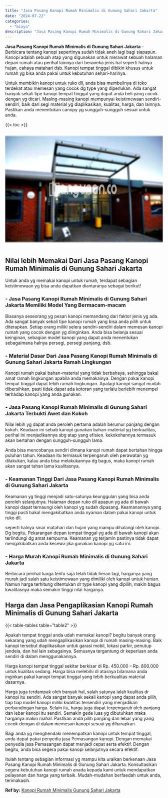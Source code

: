 ```yaml
---
title: "Jasa Pasang Kanopi Rumah Minimalis di Gunung Sahari Jakarta"
date: "2024-07-22"
categories: 
  - "biaya"
description: "Jasa Pasang Kanopi Rumah Minimalis di Gunung Sahari Jakarta. Itulah tentang sebagian informasi yg mampu kita uraikan berkenaan Jasa Pasang Kanopi Rumah Minim..."
---
```


**Jasa Pasang Kanopi Rumah Minimalis di Gunung Sahari Jakarta** – Berbicara tentang kanopi sepertinya sudah tidak aneh lagi bagi siapapun. Kanopi adalah sebuah atap yang digunakan untuk merawat sebuah halaman depan rumah atau perihal lainnya dari beraneka jenis hal seperti halnya hujan, cahaya matahari dsb. Kanopi tempat tinggal dibikin khusus untuk rumah yg bisa anda pakai untuk kebutuhan sehari-harinya.

Untuk membikin kanopi untuk ruko dll, anda bisa membelinya di toko terdekat atau memesan yang cocok dg type yang diperlukan. Ada sangat banyak sekali tipe kanopi tempat tinggal yang dapat anda beli yang cocok dengan yg dicari. Masing-masing kanopi mempunyai keistimewaan sendiri-sendiri, baik dari segi material yg diaplikasikan, kualitas, harga, dan lainnya. Pastikan anda menentukan canopy yg sungguh-sungguh sesuai untuk anda.

{{< toc >}}

![Jasa Pasang Kanopi Rumah Minimalis di Gunung Sahari Jakarta](/images/harga-kanopi-minimalis-39.png)

## Nilai lebih Memakai Dari Jasa Pasang Kanopi Rumah Minimalis di Gunung Sahari Jakarta

Untuk anda yg memakai kanopi untuk rumah, terdapat sebagian keistimewaan yg bisa anda dapatkan diantaranya sebagai berikut!

### \- Jasa Pasang Kanopi Rumah Minimalis di Gunung Sahari Jakarta Memiliki Model Yang Bermacam-macam

Biasanya seseorang yg pesan kanopi memandang dari faktor jenis yg ada. Ada sangat banyak sekali tipe kanopi rumah yang bisa anda pilih untuk diterapkan. Setiap orang miliki selera sendiri-sendiri dalam memesan kanopi rumah yang cocok dengan yg diinginkan. Anda bisa belanja sesuai keinginan, sebagian model kanopi yang dapat anda menentukan sebagaimana halnya persegi, persegi panjang, dsb.

### \- Material Dasar Dari Jasa Pasang Kanopi Rumah Minimalis di Gunung Sahari Jakarta Ramah Lingkungan

Kanopi rumah pakai bahan-material yang tidak berbahaya, sehingga bakal amat ramah lingkungan apabila anda memakainya. Dengan pakai kanopi tempat tinggal dapat lebih ramah lingkungan. Apalagi kanopi sangat mudah dibersihkan, pasti tidak dapat ada kotoran yang terlalu berlebih menempel terhadap kanopi yang anda gunakan.

### \- Jasa Pasang Kanopi Rumah Minimalis di Gunung Sahari Jakarta Terbukti Awet dan Kokoh

Nilai lebih yg dapat anda peroleh pertama adalah berumur panjang dengan kokoh. Keadaan ini sebab kanopi gunakan bahan-material yg berkualitas, perihal ini menjadikannya sbg atap yang efisien. kekokohannya termasuk akan bertahan dengan sungguh-sungguh lama.

Anda bisa mencobanya sendiri dimana kanopi rumah dapat bertahan hingga puluhan tahun. Keadaan itu termasuk terpengaruh oleh perawatan yg dilakukan, kalau anda bisa melakukannya dg bagus, maka kanopi rumah akan sangat tahan lama kualitasnya.

### \- Keamanan Tinggi Dari Jasa Pasang Kanopi Rumah Minimalis di Gunung Sahari Jakarta

Keamanan yg tinggi menjadi satu-satunya keunggulan yang bisa anda peroleh selanjutnya. Halaman depan ruko dll apapun yg ada di bawah kanopi dapat ternaungi oleh kanopi yg sudah dipasang. Keamanannya yang tinggi pasti bakal mengakibatkan anda nyaman dalam pakai kanopi untuk ruko dll.

seperti halnya sinar matahari dan hujan yang mampu dihalangi oleh kanopi. Dg begitu, Pekarangan depan tempat tinggal yg ada di bawah kanopi akan terlindungi dg amat sempurna. Keamanan yg terjamin pastinya tidak dapat mengakibatkan anda kecewa jika gunakan kanopi yg satu ini.

### \- Harga Murah Kanopi Rumah Minimalis di Gunung Sahari Jakarta

Berbicara perihal harga tentu saja telah tidak heran lagi, harganya yang murah jadi salah satu keistimewaan yang dimiliki oleh kanopi untuk hunian. Namun harga terhitung ditentukan dr type kanopi yang dipilih, makin bagus kwalitasnya maka semakin tinggi nilai harganya.

## Harga dan Jasa Pengaplikasian Kanopi Rumah Minimalis di Gunung Sahari Jakarta

{{< table-tables table="table2" >}}

Apakah tempat tinggal anda udah memakai kanopi? begitu banyak orang sekarang yang udah mengaplikasikan kanopi di rumah masing-masing. Baik kanopi tersebut diaplikasikan untuk garasi mobil, lokasi parkir, penutup jendela, dan hal lain sebagainya. Semuanya tergantung dr keperluan anda sendiri di dalam menggunakannya.

Harga kanopi tempat tinggal sekitar berkisar di Rp. 450.000 – Rp. 800.000 untuk kualitas sedang. Harga bisa melebihi di atasnya bilamana anda inginkan pakai kanopi tempat tinggal yang lebih berkualitas material dasarnya.

Harga juga terdampak oleh banyak hal, salah satunya ialah kualitas dr kanopi itu sendiri. Ada sangat banyak sekali kanopi yang dapat anda pilih, tiap tiap model kanopi miliki kwalitas tersendiri yang menjadikan perbandingan harga. Selain itu, harga juga dapat terpengaruh oleh panjang dan lebar kanopi itu sendiri. Semakin gede luas yg dibutuhkan maka harganya makin mahal. Pastikan anda pilih panjang dan lebar yang yang cocok dengan di dalam memesan kanopi sesuai yg diharapkan.

Bagi anda yg menghendaki menempatkan kanopi untuk tempat tinggal, anda dapat pakai penyedia jasa Pemasangan kanopi. Dengan memakai penyedia jasa Pemasangan dapat menjadi cepat serta efektif. Dengan begitu, anda bisa segera pakai kanopi selanjutnya secara efektif.

Itulah tentang sebagian informasi yg mampu kita uraikan berkenaan Jasa Pasang Kanopi Rumah Minimalis di Gunung Sahari Jakarta. Konsultasikan segera kebutuhan kanopi rumah anada kepada kami untuk mendapatkan pelayanan dan harga yang terbaik. Mudah-mudahan berfaedah untuk anda, terimakasih.

**Ref by:**  [Kanopi Rumah Minimalis Gunung Sahari Jakarta](https://id.wikipedia.org/wiki/Kanopi)
